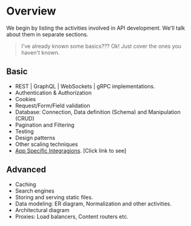 # Overview
We begin by listing the activities involved in API development. We'll talk about them in separate sections.

> I've already known some basics??? Ok! Just cover the ones you haven't known.

## Basic
- REST | GraphQL | WebSockets | gRPC implementations.
- Authentication & Authorization
- Cookies
- Request/Form/Field validation
- Database: Connection, Data definition (Schema) and Manipulation (CRUD)
- Pagination and Filtering
- Testing
- Design patterns
- Other scaling techniques
- [App Specific Integragions](../../Common-Software-Imps.md). [Click link to see]

## Advanced
- Caching
- Search engines
- Storing and serving static files.
- Data modeling: ER diagram, Normalization and other activities.
- Architectural diagram
- Proxies: Load balancers, Content routers etc.

